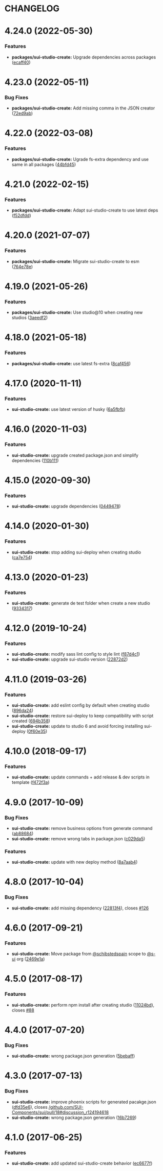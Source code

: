 # CHANGELOG

# 4.24.0 (2022-05-30)


### Features

* **packages/sui-studio-create:** Upgrade dependencies across packages ([ecaff40](https://github.com/SUI-Components/sui/commit/ecaff402140ceac0910495c88f8b3a4f429c2812))



# 4.23.0 (2022-05-11)


### Bug Fixes

* **packages/sui-studio-create:** Add missing comma in the JSON creator ([72ed9ab](https://github.com/SUI-Components/sui/commit/72ed9abc5d9c08545fad771e86d02a4ea82795cf))



# 4.22.0 (2022-03-08)


### Features

* **packages/sui-studio-create:** Ugrade fs-extra dependency and use same in all packages ([44bfd45](https://github.com/SUI-Components/sui/commit/44bfd455c61baf32fd0f89b0aa778716ad5e72a9))



# 4.21.0 (2022-02-15)


### Features

* **packages/sui-studio-create:** Adapt sui-studio-create to use latest deps ([f52dfdd](https://github.com/SUI-Components/sui/commit/f52dfddaa3b2e41589af199814d4873d53ac00dc))



# 4.20.0 (2021-07-07)


### Features

* **packages/sui-studio-create:** Migrate sui-studio-create to esm ([764e78e](https://github.com/SUI-Components/sui/commit/764e78ef850fac72f02ecd6983db0fab7006bca3))



# 4.19.0 (2021-05-26)


### Features

* **packages/sui-studio-create:** Use studio@10 when creating new studios ([3aeedf2](https://github.com/SUI-Components/sui/commit/3aeedf2eb36c72d37a1d01e9c2faf27fea7699db))



# 4.18.0 (2021-05-18)


### Features

* **packages/sui-studio-create:** use latest fs-extra ([8caf456](https://github.com/SUI-Components/sui/commit/8caf456f54e98731f09548ad30c85566e50b2c6e))



# 4.17.0 (2020-11-11)


### Features

* **sui-studio-create:** use latest version of husky ([6a5fbfb](https://github.com/SUI-Components/sui/commit/6a5fbfba45d96a24f6398aa1213fc94b764c61e6))



# 4.16.0 (2020-11-03)


### Features

* **sui-studio-create:** upgrade created package.json and simplify dependencies ([110b111](https://github.com/SUI-Components/sui/commit/110b11129b27e9c8a1c24df427e0519f03410aa3))



# 4.15.0 (2020-09-30)


### Features

* **sui-studio-create:** upgrade dependencies ([0449478](https://github.com/SUI-Components/sui/commit/0449478171c2b35ebd3b4d880b40fa62fed37113))



# 4.14.0 (2020-01-30)


### Features

* **sui-studio-create:** stop adding sui-deploy when creating studio ([ca7e754](https://github.com/SUI-Components/sui/commit/ca7e75495fc1b0bc336203d14531c1fa772f341a))



# 4.13.0 (2020-01-23)


### Features

* **sui-studio-create:** generate de test folder when create a new studio ([9334317](https://github.com/SUI-Components/sui/commit/933431757546baee81d890757b1bdf696bce3491))



# 4.12.0 (2019-10-24)


### Features

* **sui-studio-create:** modify sass lint config to style lint ([f87d4c1](https://github.com/SUI-Components/sui/commit/f87d4c168fb87ee8db9ff3c0324ee678cfe21dbf))
* **sui-studio-create:** upgrade sui-studio version ([22872d2](https://github.com/SUI-Components/sui/commit/22872d2fe1bc701e6ff5e187e248fa4cae576fc0))



# 4.11.0 (2019-03-26)


### Features

* **sui-studio-create:** add eslint config by default when creating studio ([896da24](https://github.com/SUI-Components/sui/commit/896da24bbb535412d6de92d7691d5c07eb0d5d90))
* **sui-studio-create:** restore sui-deploy to keep compatibility with script created ([694b358](https://github.com/SUI-Components/sui/commit/694b358a54d654840241bb1764ef4af6979cf8d5))
* **sui-studio-create:** update to studio 6 and avoid forcing installing sui-deploy ([0f60e35](https://github.com/SUI-Components/sui/commit/0f60e358d2b7ee196a29b8cd71ebab233f2bbefe))



# 4.10.0 (2018-09-17)


### Features

* **sui-studio-create:** update commands + add release & dev scripts in template ([f472f3a](https://github.com/SUI-Components/sui/commit/f472f3a6a31849796dea552f69277d6bbb8d5c8c))



# 4.9.0 (2017-10-09)


### Bug Fixes

* **sui-studio-create:** remove business options from generate command ([ab88684](https://github.com/SUI-Components/sui/commit/ab8868432bba609ad3b8d09a321c75c2efebbabe))
* **sui-studio-create:** remove wrong tabs in package.json ([c029da5](https://github.com/SUI-Components/sui/commit/c029da549cf5e37a4b9766af9d00ac331b2b51ba))


### Features

* **sui-studio-create:** update with new deploy method ([8a7aab4](https://github.com/SUI-Components/sui/commit/8a7aab4ecfe8dc944fa9300ee8f48856e71dd478))



# 4.8.0 (2017-10-04)


### Bug Fixes

* **sui-studio-create:** add missing dependency ([22813f4](https://github.com/SUI-Components/sui/commit/22813f490810161df6de16189c3f482243ab5a44)), closes [#126](https://github.com/SUI-Components/sui/issues/126)



# 4.6.0 (2017-09-21)


### Features

* **sui-studio-create:** Move package from [@schibstedspain](https://github.com/schibstedspain) scope to [@s-ui](https://github.com/s-ui) org ([2469e1a](https://github.com/SUI-Components/sui/commit/2469e1a09714096c8069f88a446f5e757df2b2fe))



# 4.5.0 (2017-08-17)


### Features

* **sui-studio-create:** perform npm install after creating studio ([11024bd](https://github.com/SUI-Components/sui/commit/11024bdaec330ede00ea0fd87de32682635d36b9)), closes [#88](https://github.com/SUI-Components/sui/issues/88)



# 4.4.0 (2017-07-20)


### Bug Fixes

* **sui-studio-create:** wrong package.json generation ([5bebaff](https://github.com/SUI-Components/sui/commit/5bebaffc28c21cdb7c93f8e46df683742e5bd556))



# 4.3.0 (2017-07-13)


### Bug Fixes

* **sui-studio-create:** improve phoenix scripts for generated pacakge.json ([dfd35e6](https://github.com/SUI-Components/sui/commit/dfd35e60433ffdebde641e8df2cff23af686717c)), closes [/github.com/SUI-Components/sui/pull/18#discussion_r124194618](https://github.com//github.com/SUI-Components/sui/pull/18/issues/discussion_r124194618)
* **sui-studio-create:** wrong package.json generation ([16b7269](https://github.com/SUI-Components/sui/commit/16b7269177b1e33089e59e88a11880f673bb7129))



# 4.1.0 (2017-06-25)


### Features

* **sui-studio-create:** add updated sui-studio-create behavior ([ec6677f](https://github.com/SUI-Components/sui/commit/ec6677fdc7c54525f740059c9b80861b21b9f197))



